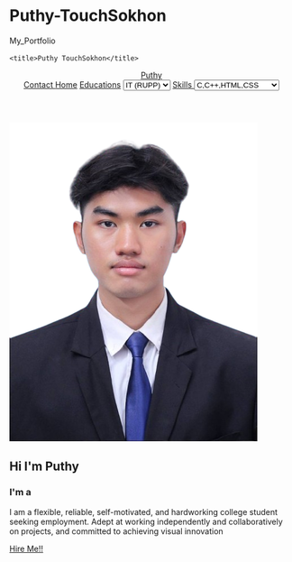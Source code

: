 # Puthy-TouchSokhon
My_Portfolio

<!DOCTYPE html>
<html lang="en">
  <head>
    <meta charset="UTF-8" />
    <meta name="viewport" content="width=device-width, initial-scale=1.0" />
    <link rel="stylesheet" href="https://cdnjs.cloudflare.com/ajax/libs/font-awesome/6.5.2/css/all.min.css" />
    <link rel="stylesheet" href="Css_Portfolio.css">

    <title>Puthy TouchSokhon</title>
  </head>
<header>
  <a href="#" class="logo">Puthy</a>
  <body>
<nav>
  <a class="contact_tele" href="https://t.me/PUTHY_13" target="_blank" >
      Contact
</a>
    <a href="#" class="actives" target="_blank">Home</a>
    <!-- <a href="#">About</a> -->
    <!-- <a href="#">Contact</a> -->
    <a href="#">Educations</a>
    <label for="roles"></label>
    <select id="roles" name="roles" class="styled-select">
      <option value="RUPP(Major IT)">IT (RUPP)</option>
      <!-- <option value="BACII">C (BACII)</option>
      <option value="Spring Education Center">GEP 10</option> -->
    </select>
    <a href="#">Skills
      <label for="roles"></label>
<select id="roles" name="roles" class="styled-select">
  <option value="frontend">C,C++,HTML,CSS</option>
  <option value="Research">Research</option>
  <option value="Good Communication">Good Communication</option>
  <option value="Basketball">Basketball</option>
  <option value="Flexible">Flexible</option>
  <option value="Support User">Support User</option>
</select>
    </a>
    <!-- <a href="https://t.me/PUTHY_13" target="_blank" style="text-decoration: none;">
      <button 
      style="background-color: #0088cc; color: white; 
      padding: 10px 20px; border: none; border-radius: 5px; cursor: pointer;">
          Contact on Telegram
      </button>
  </a> -->
</nav>
</header>
<section class="home">
    <div class="home_img">
        <img src="Puthy-removebg-preview.png" alt="Image1">
    </div>
    <div class="home_content">
        <h1>Hi I'm Puthy <span></span></h1>
        <h3 class="typing_text"> I'm a<span></span></h3>
        <p>I am a flexible, reliable, self-motivated, and
          hardworking college student seeking
          employment. Adept at working
          independently and collaboratively on
          projects, and committed to achieving
          visual innovation</p>
    <div class="social_icon">
        <a href="https://www.facebook.com/touchsokhon.puthy?mibextid=LQQJ4d" target="_blank"><i class="fab fa-facebook"></i></a>
        <a href="https://www.tiktok.com/@puthy1306?is_from_webapp=1&sender_device=pc" target="_blank"><i class="fab fa-tiktok"></i></a>
        <a href="https://www.instagram.com/puthyyy_thyy_thy/profilecard" target="_blank"><i class="fab fa-instagram"></i></a>
        <a href="https://t.me/PUTHY_13" target="_blank"><i class="fab fa-telegram"></i></a>
    </div>
<div  class="btn">
    <!-- Hire Me!! -->
    <a href="https://www.canva.com/design/DAGUdoPqWpE/V5SYNQa2NZkJq7D-XUf5yw/view?utm_content=DAGUdoPqWpE&utm_campaign=designshare&utm_medium=link&utm_source=editor" target="_blank"> Hire Me!!</a>
</div>
    </div>
</section>
  </body>
</html>
